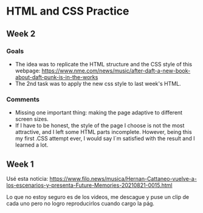 # HTML and CSS Practice

## Week 2

### Goals

* The idea was to replicate the HTML structure and the CSS style of this webpage:
https://www.nme.com/news/music/after-daft-a-new-book-about-daft-punk-is-in-the-works
* The 2nd task was to apply the new css style to last week's HTML.

### Comments

* Missing one important thing: making the page adaptive to different screen sizes.
* If I have to be honest, the style of the page I choose is not the most attractive, and I left some HTML parts incomplete. However, being this my first .CSS attempt ever, I would say I´m satisfied with the result and I learned a lot.

## Week 1

Usé esta noticia:
https://www.filo.news/musica/Hernan-Cattaneo-vuelve-a-los-escenarios-y-presenta-Future-Memories-20210821-0015.html

Lo que no estoy seguro es de los videos, me descague y puse un clip de cada uno pero no logro reproducirlos cuando cargo la pág.
